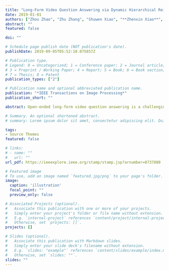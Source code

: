 ```yaml
---
title: "Long-Form Video Question Answering via Dynamic Hierarchical Reinforced Networks"
date: 2019-01-01
authors: ["Zhou Zhao", "Zhu Zhang", "Shuwen Xiao", "**Zhenxin Xiao**", "Xiaohui Yan", "Jun Yu", "Deng Cai", "Fei Wu"]
abstract: ""
featured: false

doi: ""

# Schedule page publish date (NOT publication's date).
publishDate: 2019-09-05T05:52:10.075857Z

# Publication type.
# Legend: 0 = Uncategorized; 1 = Conference paper; 2 = Journal article;
# 3 = Preprint / Working Paper; 4 = Report; 5 = Book; 6 = Book section;
# 7 = Thesis; 8 = Patent
publication_types: ["2"]

# Publication name and optional abbreviated publication name.
publication: "*IEEE Transactions on Image Processing*"
publication_short: ""

abstract: Open-ended long-form video question answering is a challenging task in visual information retrieval, which automatically generates a natural language answer from the referenced long-form video contents according to a given question. However, the existing works mainly focus on short-form video question answering, due to the lack of modeling semantic representations from long-form video contents. In this paper, we introduce a dynamic hierarchical reinforced network for open-ended long-form video question answering, which employs an encoder–decoder architecture with a dynamic hierarchical encoder and a reinforced decoder. Concretely, we first propose a frame-level dynamic long-short term memory (LSTM) network with binary segmentation gate to learn frame-level semantic representations according to the given question. We then develop a segment-level highway LSTM network with a question-aware highway gate for segment-level semantic modeling. Furthermore, we devise the reinforced decoder with a hierarchical attention mechanism to generate natural language answers. We construct a large-scale long-form video question answering dataset. The extensive experiments on the long-form dataset and another public short-form dataset show the effectiveness of our method.

# Summary. An optional shortened abstract.
# summary: Lorem ipsum dolor sit amet, consectetur adipiscing elit. Duis posuere tellus ac convallis placerat. Proin tincidunt magna sed ex sollicitudin condimentum.

tags:
- Source Themes
featured: false

# links:
# - name: ""
#   url: ""
url_pdf: https://ieeexplore.ieee.org/stamp/stamp.jsp?arnumber=8737880

# Featured image
# To use, add an image named `featured.jpg/png` to your page's folder. 
image:
  caption: 'illustration'
  focal_point: ""
  preview_only: false

# Associated Projects (optional).
#   Associate this publication with one or more of your projects.
#   Simply enter your project's folder or file name without extension.
#   E.g. `internal-project` references `content/project/internal-project/index.md`.
#   Otherwise, set `projects: []`.
projects: []

# Slides (optional).
#   Associate this publication with Markdown slides.
#   Simply enter your slide deck's filename without extension.
#   E.g. `slides: "example"` references `content/slides/example/index.md`.
#   Otherwise, set `slides: ""`.
slides: ""
---
```


